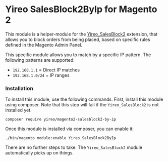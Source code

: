 # Yireo SalesBlock2ByIp for Magento 2
This module is a helper-module for the [Yireo_SalesBlock2](https://www.yireo.com/software/magento-extensions/salesblock2) extension, that allows you to block orders from being placed, based on specific rules defined in the Magento Admin Panel.

This specific module allows you to match by a specific IP pattern. The following patterns are supported:

- `192.168.1.1` = Direct IP matches
- `192.168.1.0/24` = IP ranges

### Installation
To install this module, use the following commands. First, install this module using composer. Note that this step will fail if the `Yireo_SalesBlock2` is not installed yet.
 
    composer require yireo/magento2-salesblock2-by-ip
    
Once this module is installed via composer, you can enable it:

    ./bin/magento module:enable Yireo_SalesBlock2ByIp

There are no further steps to take. The `Yireo_SalesBlock2` module automatically picks up on things.